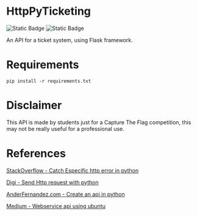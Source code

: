 # HttpPyTicketing
![Static Badge](https://img.shields.io/badge/Language-Python-yellow)
![Static Badge](https://img.shields.io/badge/Version-0.8-blue)

An API for a ticket system, using Flask framework.



# Requirements

~~~pip
pip install -r requirements.txt
~~~

# Disclaimer

This API is made by students just for a Capture The Flag competition, this may not be really useful for a professional use.


# References

[StackOverflow - Catch Especific http error in python](https://stackoverflow.com/questions/3193060/how-do-i-catch-a-specific-http-error-in-python)

[Digi - Send Http request with python](https://www.digi.com/resources/documentation/digidocs/90002219/tasks/t_send_http_req.htm?TocPath=Socket%20examples%7C_____6)

[AnderFernandez.com - Create an api in python](https://anderfernandez.com/en/blog/how-to-create-api-python/)

[Medium - Webservice api using ubuntu](https://medium.com/analytics-vidhya/python-webservice-api-server-deployment-using-ubuntu-201d48f477d9)